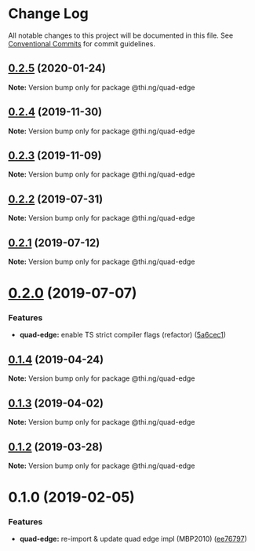 # Change Log

All notable changes to this project will be documented in this file.
See [Conventional Commits](https://conventionalcommits.org) for commit guidelines.

## [0.2.5](https://github.com/thi-ng/umbrella/compare/@thi.ng/quad-edge@0.2.4...@thi.ng/quad-edge@0.2.5) (2020-01-24)

**Note:** Version bump only for package @thi.ng/quad-edge





## [0.2.4](https://github.com/thi-ng/umbrella/compare/@thi.ng/quad-edge@0.2.3...@thi.ng/quad-edge@0.2.4) (2019-11-30)

**Note:** Version bump only for package @thi.ng/quad-edge





## [0.2.3](https://github.com/thi-ng/umbrella/compare/@thi.ng/quad-edge@0.2.2...@thi.ng/quad-edge@0.2.3) (2019-11-09)

**Note:** Version bump only for package @thi.ng/quad-edge





## [0.2.2](https://github.com/thi-ng/umbrella/compare/@thi.ng/quad-edge@0.2.1...@thi.ng/quad-edge@0.2.2) (2019-07-31)

**Note:** Version bump only for package @thi.ng/quad-edge





## [0.2.1](https://github.com/thi-ng/umbrella/compare/@thi.ng/quad-edge@0.2.0...@thi.ng/quad-edge@0.2.1) (2019-07-12)

**Note:** Version bump only for package @thi.ng/quad-edge





# [0.2.0](https://github.com/thi-ng/umbrella/compare/@thi.ng/quad-edge@0.1.4...@thi.ng/quad-edge@0.2.0) (2019-07-07)


### Features

* **quad-edge:** enable TS strict compiler flags (refactor) ([5a6cec1](https://github.com/thi-ng/umbrella/commit/5a6cec1))





## [0.1.4](https://github.com/thi-ng/umbrella/compare/@thi.ng/quad-edge@0.1.3...@thi.ng/quad-edge@0.1.4) (2019-04-24)

**Note:** Version bump only for package @thi.ng/quad-edge





## [0.1.3](https://github.com/thi-ng/umbrella/compare/@thi.ng/quad-edge@0.1.2...@thi.ng/quad-edge@0.1.3) (2019-04-02)

**Note:** Version bump only for package @thi.ng/quad-edge





## [0.1.2](https://github.com/thi-ng/umbrella/compare/@thi.ng/quad-edge@0.1.1...@thi.ng/quad-edge@0.1.2) (2019-03-28)

**Note:** Version bump only for package @thi.ng/quad-edge







# 0.1.0 (2019-02-05)


### Features

* **quad-edge:** re-import & update quad edge impl (MBP2010) ([ee76797](https://github.com/thi-ng/umbrella/commit/ee76797))

